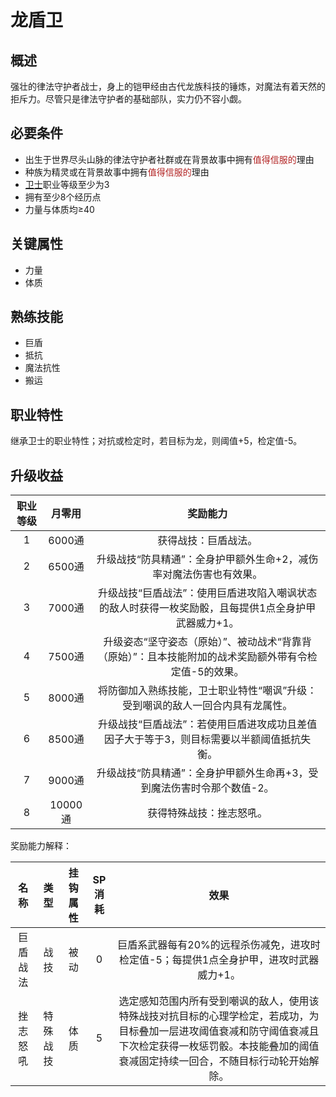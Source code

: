 # 龙盾卫

## 概述

强壮的律法守护者战士，身上的铠甲经由古代龙族科技的锤炼，对魔法有着天然的拒斥力。尽管只是律法守护者的基础部队，实力仍不容小觑。

## 必要条件

* 出生于世界尽头山脉的律法守护者社群或在背景故事中拥有<font color="#B22222">值得信服的</font>理由
* 种族为精灵或在背景故事中拥有<font color="#B22222">值得信服的</font>理由
* <a href="../../../basicJob/Warrior" target="_blank">卫士</a>职业等级至少为3
* 拥有至少8个经历点
* 力量与体质均≥40

## 关键属性

* 力量
* 体质

## 熟练技能

* 巨盾
* 抵抗
* 魔法抗性
* 搬运
  
## 职业特性

继承卫士的职业特性；对抗或检定时，若目标为龙，则阈值+5，检定值-5。

## 升级收益

职业等级|月零用|奖励能力
:--:|:--:|:--:
1|6000通|获得战技：巨盾战法。
2|6500通|升级战技“防具精通”：全身护甲额外生命+2，减伤率对魔法伤害也有效果。
3|7000通|升级战技“巨盾战法”：使用巨盾进攻陷入嘲讽状态的敌人时获得一枚奖励骰，且每提供1点全身护甲武器威力+1。
4|7500通|升级姿态“坚守姿态（原始）”、被动战术“背靠背（原始）”：且本技能附加的战术奖励额外带有令检定值-5的效果。
5|8000通|将防御加入熟练技能，卫士职业特性“嘲讽”升级：受到嘲讽的敌人一回合内具有龙属性。
6|8500通|升级战技“巨盾战法”：若使用巨盾进攻成功且差值因子大于等于3，则目标需要以半额阈值抵抗失衡。
7|9000通|升级战技“防具精通”：全身护甲额外生命再+3，受到魔法伤害时令那个数值-2。
8|10000通|获得特殊战技：挫志怒吼。

奖励能力解释：

名称|类型|挂钩属性|SP消耗|效果
:--:|:--:|:--:|:--:|:--:
巨盾战法|战技|被动|0|巨盾系武器每有20%的远程杀伤减免，进攻时检定值-5；每提供1点全身护甲，进攻时武器威力+1。
挫志怒吼|特殊战技|体质|5|选定感知范围内所有受到嘲讽的敌人，使用该特殊战技对抗目标的心理学检定，若成功，为目标叠加一层进攻阈值衰减和防守阈值衰减且下次检定获得一枚惩罚骰。本技能叠加的阈值衰减固定持续一回合，不随目标行动轮开始解除。
